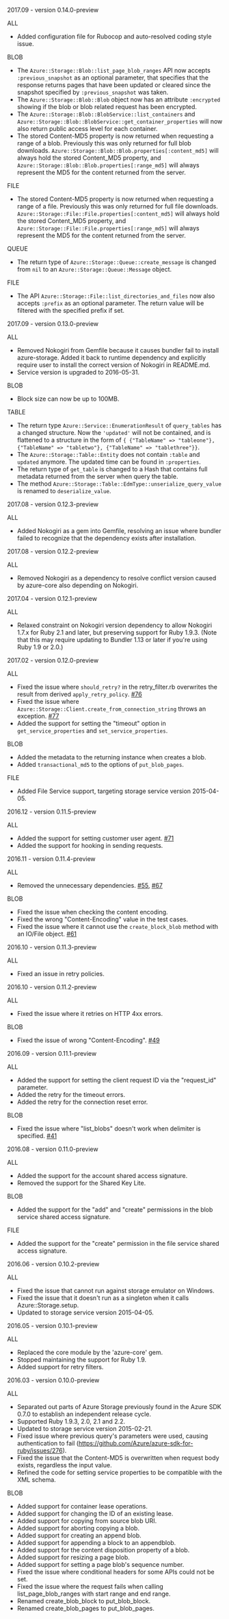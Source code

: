 2017.09 - version 0.14.0-preview

ALL
* Added configuration file for Rubocop and auto-resolved coding style issue.

BLOB
* The `Azure::Storage::Blob::list_page_blob_ranges` API now accepts `:previous_snapshot` as an optional parameter, that specifies that the response returns pages that have been updated or cleared since the snapshot specified by `:previous_snapshot` was taken.
* The `Azure::Storage::Blob::Blob` object now has an attribute `:encrypted` showing if the blob or blob related request has been encrypted.
* The `Azure::Storage::Blob::BlobService::list_containers` and `Azure::Storage::Blob::BlobService::get_container_properties` will now also return public access level for each container.
* The stored Content-MD5 property is now returned when requesting a range of a blob. Previously this was only returned for full blob downloads. `Azure::Storage::Blob::Blob.properties[:content_md5]` will always hold the stored Content_MD5 property, and `Azure::Storage::Blob::Blob.properties[:range_md5]` will always represent the MD5 for the content returned from the server.

FILE
* The stored Content-MD5 property is now returned when requesting a range of a file. Previously this was only returned for full file downloads. `Azure::Storage::File::File.properties[:content_md5]` will always hold the stored Content_MD5 property, and `Azure::Storage::File::File.properties[:range_md5]` will always represent the MD5 for the content returned from the server.

QUEUE
* The return type of `Azure::Storage::Queue::create_message` is changed from `nil` to an `Azure::Storage::Queue::Message` object.

FILE
* The API `Azure::Storage::File::list_directories_and_files` now also accepts `:prefix` as an optional parameter. The return value will be filtered with the specified prefix if set.

2017.09 - version 0.13.0-preview

ALL
* Removed Nokogiri from Gemfile because it causes bundler fail to install azure-storage. Added it back to runtime dependency and explicitly require user to install the correct version of Nokogiri in README.md.
* Service version is upgraded to 2016-05-31.

BLOB
* Block size can now be up to 100MB.

TABLE
* The return type `Azure::Service::EnumerationResult` of `query_tables` has a changed structure. Now the `'updated'` will not be contained, and is flattened to a structure in the form of `{ {"TableName" => "tableone"}, {"TableName" => "tabletwo"}, {"TableName" => "tablethree"}}`.
* The `Azure::Storage::Table::Entity` does not contain `:table` and `updated` anymore. The updated time can be found in `:properties`.
* The return type of `get_table` is changed to a Hash that contains full metadata returned from the server when query the table.
* The method `Azure::Storage::Table::EdmType::unserialize_query_value` is renamed to `deserialize_value`.

2017.08 - version 0.12.3-preview

ALL
* Added Nokogiri as a gem into Gemfile, resolving an issue where bundler failed to recognize that the dependency exists after installation.

2017.08 - version 0.12.2-preview

ALL
* Removed Nokogiri as a dependency to resolve conflict version caused by azure-core also depending on Nokogiri.

2017.04 - version 0.12.1-preview

ALL
* Relaxed constraint on Nokogiri version dependency to allow Nokogiri 1.7.x for Ruby 2.1 and later, but preserving support for Ruby 1.9.3. (Note that this may require updating to Bundler 1.13 or later if you're using Ruby 1.9 or 2.0.)

2017.02 - version 0.12.0-preview

ALL
* Fixed the issue where `should_retry?` in the retry_filter.rb overwrites the result from derived `apply_retry_policy`. [#76](https://github.com/Azure/azure-storage-ruby/issues/76)
* Fixed the issue where `Azure::Storage::Client.create_from_connection_string` throws an exception. [#77](https://github.com/Azure/azure-storage-ruby/issues/77)
* Added the support for setting the "timeout" option in `get_service_properties` and `set_service_properties`.

BLOB
* Added the metadata to the returning instance when creates a blob.
* Added `transactional_md5` to the options of `put_blob_pages`.

FILE
* Added File Service support, targeting storage service version 2015-04-05.

2016.12 - version 0.11.5-preview

ALL
* Added the support for setting customer user agent. [#71](https://github.com/Azure/azure-storage-ruby/issues/71)
* Added the support for hooking in sending requests.

2016.11 - version 0.11.4-preview

ALL
* Removed the unnecessary dependencies. [#55](https://github.com/Azure/azure-storage-ruby/issues/55), [#67](https://github.com/Azure/azure-storage-ruby/issues/67)

BLOB
* Fixed the issue when checking the content encoding.
* Fixed the wrong "Content-Encoding" value in the test cases.
* Fixed the issue where it cannot use the `create_block_blob` method with an IO/File object. [#61](https://github.com/Azure/azure-storage-ruby/issues/61)

2016.10 - version 0.11.3-preview

ALL
* Fixed an issue in retry policies.

2016.10 - version 0.11.2-preview

ALL
* Fixed the issue where it retries on HTTP 4xx errors.

BLOB
* Fixed the issue of wrong "Content-Encoding". [#49](https://github.com/Azure/azure-storage-ruby/issues/49)

2016.09 - version 0.11.1-preview

ALL
* Added the support for setting the client request ID via the "request_id" parameter.
* Added the retry for the timeout errors.
* Added the retry for the connection reset error.

BLOB
* Fixed the issue where "list_blobs" doesn't work when delimiter is specified. [#41](https://github.com/Azure/azure-storage-ruby/issues/41)

2016.08 - version 0.11.0-preview

ALL
* Added the support for the account shared access signature.
* Removed the support for the Shared Key Lite.

BLOB
* Added the support for the "add"  and "create" permissions in the blob service shared access signature.

FILE
* Added the support for the "create" permission in the file service shared access signature.

2016.06 - version 0.10.2-preview

ALL
* Fixed the issue that cannot run against storage emulator on Windows.
* Fixed the issue that it doesn't run as a singleton when it calls Azure::Storage.setup.
* Updated to storage service version 2015-04-05.

2016.05 - version 0.10.1-preview

ALL
* Replaced the core module by the 'azure-core' gem.
* Stopped maintaining the support for Ruby 1.9.
* Added support for retry filters.

2016.03 - version 0.10.0-preview

ALL
* Separated out parts of Azure Storage previously found in the Azure SDK 0.7.0 to establish an independent release cycle.
* Supported Ruby 1.9.3, 2.0, 2.1 and 2.2.
* Updated to storage service version 2015-02-21. 
* Fixed issue where previous query's parameters were used, causing authentication to fail (https://github.com/Azure/azure-sdk-for-ruby/issues/276).
* Fixed the issue that the Content-MD5 is overwritten when request body exists, regardless the input value.
* Refined the code for setting service properties to be compatible with the XML schema.

BLOB
* Added support for container lease operations.
* Added support for changing the ID of an existing lease.
* Added support for copying from source blob URI.
* Added support for aborting copying a blob.
* Added support for creating an append blob.
* Added support for appending a block to an appendblob.
* Added support for the content disposition property of a blob.
* Added support for resizing a page blob.
* Added support for setting a page blob's sequence number.
* Fixed the issue where conditional headers for some APIs could not be set.
* Fixed the issue where the request fails when calling list_page_blob_ranges with start range and end range.
* Renamed create_blob_block to put_blob_block.
* Renamed create_blob_pages to put_blob_pages.

